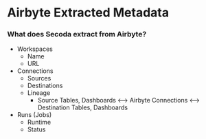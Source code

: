 # Airbyte Extracted Metadata

### What does Secoda extract from Airbyte?

* Workspaces
  * Name
  * URL
* Connections
  * Sources
  * Destinations
  * Lineage
    * Source Tables, Dashboards <--> Airbyte Connections <--> Destination Tables, Dashboards
* Runs (Jobs)
  * Runtime
  * Status
